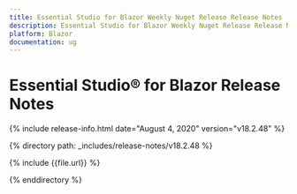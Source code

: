 ```yaml
---
title: Essential Studio for Blazor Weekly Nuget Release Release Notes  
description: Essential Studio for Blazor Weekly Nuget Release Release Notes  
platform: Blazor
documentation: ug
---
```


# Essential Studio&reg; for Blazor  Release Notes  

{% include release-info.html date="August 4, 2020"  version="v18.2.48" %} 

{% directory path: _includes/release-notes/v18.2.48 %}

{% include {{file.url}} %}

{% enddirectory %}

